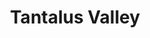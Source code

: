 ---
layout: product
product_id: 1419071094846
id: 1419071094846
title: Tantalus Valley
body_html: >-
  <p>Taken in the Tantalus Valley mountain range in the summer of 2015.</p>

  <p>A co-worker and I ended up going camping up a forestry road in the mountains adjacent to the Tantalus Valley mountain range on a beautiful summer day. The night was full of long conversations, stargazing and gin and juice; the perfect recipe for a great night.</p>

  <p> </p>
vendor: Connell McCarthy
product_type: Posters, Prints, & Visual Artwork
created_at: 2018-08-22T19:56:08-04:00
handle: tantalus-valley
updated_at: 2022-06-27T13:51:59-04:00
published_at: 2018-08-22T19:38:24-04:00
template_suffix: ""
status: active
published_scope: global
tags: Batch 01, mountain, mountains, Print, sunset
admin_graphql_api_id: gid://shopify/Product/1419071094846
variants:
  - id: 39577230114878
    product_id: 1419071094846
    title: 8x10” / Full Colour
    price: "35.00"
    sku: CM-PP-B1-15-XXS-FC
    position: 1
    inventory_policy: continue
    compare_at_price: null
    fulfillment_service: manual
    inventory_management: shopify
    option1: 8x10”
    option2: Full Colour
    option3: null
    created_at: 2021-09-01T15:14:41-04:00
    updated_at: 2022-02-07T16:16:01-05:00
    taxable: true
    barcode: ""
    grams: 208
    image_id: 6198879486014
    weight: 0.208
    weight_unit: kg
    inventory_item_id: 41671670759486
    inventory_quantity: 100
    old_inventory_quantity: 100
    requires_shipping: true
    admin_graphql_api_id: gid://shopify/ProductVariant/39577230114878
  - id: 39577230147646
    product_id: 1419071094846
    title: 8x10” / Black & White
    price: "35.00"
    sku: CM-PP-B1-15-XXS-BW
    position: 2
    inventory_policy: continue
    compare_at_price: null
    fulfillment_service: manual
    inventory_management: shopify
    option1: 8x10”
    option2: Black & White
    option3: null
    created_at: 2021-09-01T15:14:41-04:00
    updated_at: 2022-02-07T16:16:08-05:00
    taxable: true
    barcode: ""
    grams: 208
    image_id: 6198879453246
    weight: 0.208
    weight_unit: kg
    inventory_item_id: 41671670792254
    inventory_quantity: 100
    old_inventory_quantity: 100
    requires_shipping: true
    admin_graphql_api_id: gid://shopify/ProductVariant/39577230147646
  - id: 39577230180414
    product_id: 1419071094846
    title: 8.5x11” / Full Colour
    price: "35.00"
    sku: CM-PP-B1-15-XS-FC
    position: 3
    inventory_policy: continue
    compare_at_price: null
    fulfillment_service: manual
    inventory_management: shopify
    option1: 8.5x11”
    option2: Full Colour
    option3: null
    created_at: 2021-09-01T15:14:41-04:00
    updated_at: 2022-02-07T16:16:05-05:00
    taxable: true
    barcode: ""
    grams: 208
    image_id: 6198879486014
    weight: 0.208
    weight_unit: kg
    inventory_item_id: 41671670825022
    inventory_quantity: 100
    old_inventory_quantity: 100
    requires_shipping: true
    admin_graphql_api_id: gid://shopify/ProductVariant/39577230180414
  - id: 39577230213182
    product_id: 1419071094846
    title: 8.5x11” / Black & White
    price: "35.00"
    sku: CM-PP-B1-15-XS-BW
    position: 4
    inventory_policy: continue
    compare_at_price: null
    fulfillment_service: manual
    inventory_management: shopify
    option1: 8.5x11”
    option2: Black & White
    option3: null
    created_at: 2021-09-01T15:14:41-04:00
    updated_at: 2022-02-07T16:16:05-05:00
    taxable: true
    barcode: ""
    grams: 208
    image_id: 6198879453246
    weight: 0.208
    weight_unit: kg
    inventory_item_id: 41671670857790
    inventory_quantity: 100
    old_inventory_quantity: 100
    requires_shipping: true
    admin_graphql_api_id: gid://shopify/ProductVariant/39577230213182
  - id: 39577230245950
    product_id: 1419071094846
    title: 13x19” / Full Colour
    price: "40.00"
    sku: CM-PP-B1-15-S-FC
    position: 5
    inventory_policy: continue
    compare_at_price: null
    fulfillment_service: manual
    inventory_management: shopify
    option1: 13x19”
    option2: Full Colour
    option3: null
    created_at: 2021-09-01T15:14:41-04:00
    updated_at: 2022-02-07T16:16:05-05:00
    taxable: true
    barcode: ""
    grams: 208
    image_id: 6198879486014
    weight: 0.208
    weight_unit: kg
    inventory_item_id: 41671670890558
    inventory_quantity: 100
    old_inventory_quantity: 100
    requires_shipping: true
    admin_graphql_api_id: gid://shopify/ProductVariant/39577230245950
  - id: 39577230278718
    product_id: 1419071094846
    title: 13x19” / Black & White
    price: "40.00"
    sku: CM-PP-B1-15-S-BW
    position: 6
    inventory_policy: continue
    compare_at_price: null
    fulfillment_service: manual
    inventory_management: shopify
    option1: 13x19”
    option2: Black & White
    option3: null
    created_at: 2021-09-01T15:14:41-04:00
    updated_at: 2022-02-07T16:16:06-05:00
    taxable: true
    barcode: ""
    grams: 208
    image_id: 6198879453246
    weight: 0.208
    weight_unit: kg
    inventory_item_id: 41671670923326
    inventory_quantity: 100
    old_inventory_quantity: 100
    requires_shipping: true
    admin_graphql_api_id: gid://shopify/ProductVariant/39577230278718
  - id: 39577230311486
    product_id: 1419071094846
    title: 16x20” / Full Colour
    price: "50.00"
    sku: CM-PP-B1-15-M-FC
    position: 7
    inventory_policy: continue
    compare_at_price: null
    fulfillment_service: manual
    inventory_management: shopify
    option1: 16x20”
    option2: Full Colour
    option3: null
    created_at: 2021-09-01T15:14:41-04:00
    updated_at: 2022-02-07T16:16:05-05:00
    taxable: true
    barcode: ""
    grams: 208
    image_id: 6198879486014
    weight: 0.208
    weight_unit: kg
    inventory_item_id: 41671670956094
    inventory_quantity: 100
    old_inventory_quantity: 100
    requires_shipping: true
    admin_graphql_api_id: gid://shopify/ProductVariant/39577230311486
  - id: 39577230344254
    product_id: 1419071094846
    title: 16x20” / Black & White
    price: "50.00"
    sku: CM-PP-B1-15-M-BW
    position: 8
    inventory_policy: continue
    compare_at_price: null
    fulfillment_service: manual
    inventory_management: shopify
    option1: 16x20”
    option2: Black & White
    option3: null
    created_at: 2021-09-01T15:14:41-04:00
    updated_at: 2022-02-07T16:16:11-05:00
    taxable: true
    barcode: ""
    grams: 208
    image_id: 6198879453246
    weight: 0.208
    weight_unit: kg
    inventory_item_id: 41671670988862
    inventory_quantity: 100
    old_inventory_quantity: 100
    requires_shipping: true
    admin_graphql_api_id: gid://shopify/ProductVariant/39577230344254
  - id: 39577230377022
    product_id: 1419071094846
    title: 20x24” / Full Colour
    price: "60.00"
    sku: CM-PP-B1-15-L-FC
    position: 9
    inventory_policy: continue
    compare_at_price: null
    fulfillment_service: manual
    inventory_management: shopify
    option1: 20x24”
    option2: Full Colour
    option3: null
    created_at: 2021-09-01T15:14:41-04:00
    updated_at: 2022-02-07T16:16:10-05:00
    taxable: true
    barcode: ""
    grams: 208
    image_id: 6198879486014
    weight: 0.208
    weight_unit: kg
    inventory_item_id: 41671671021630
    inventory_quantity: 100
    old_inventory_quantity: 100
    requires_shipping: true
    admin_graphql_api_id: gid://shopify/ProductVariant/39577230377022
  - id: 39577230409790
    product_id: 1419071094846
    title: 20x24” / Black & White
    price: "60.00"
    sku: CM-PP-B1-15-L-BW
    position: 10
    inventory_policy: continue
    compare_at_price: null
    fulfillment_service: manual
    inventory_management: shopify
    option1: 20x24”
    option2: Black & White
    option3: null
    created_at: 2021-09-01T15:14:41-04:00
    updated_at: 2022-02-07T16:16:11-05:00
    taxable: true
    barcode: ""
    grams: 208
    image_id: 6198879453246
    weight: 0.208
    weight_unit: kg
    inventory_item_id: 41671671054398
    inventory_quantity: 100
    old_inventory_quantity: 100
    requires_shipping: true
    admin_graphql_api_id: gid://shopify/ProductVariant/39577230409790
  - id: 39577230442558
    product_id: 1419071094846
    title: 20x30” / Full Colour
    price: "70.00"
    sku: CM-PP-B1-15-XL-FC
    position: 11
    inventory_policy: continue
    compare_at_price: null
    fulfillment_service: manual
    inventory_management: shopify
    option1: 20x30”
    option2: Full Colour
    option3: null
    created_at: 2021-09-01T15:14:41-04:00
    updated_at: 2022-02-07T16:16:11-05:00
    taxable: true
    barcode: ""
    grams: 208
    image_id: 6198879486014
    weight: 0.208
    weight_unit: kg
    inventory_item_id: 41671671087166
    inventory_quantity: 100
    old_inventory_quantity: 100
    requires_shipping: true
    admin_graphql_api_id: gid://shopify/ProductVariant/39577230442558
  - id: 39577230475326
    product_id: 1419071094846
    title: 20x30” / Black & White
    price: "70.00"
    sku: CM-PP-B1-15-XL-BW
    position: 12
    inventory_policy: continue
    compare_at_price: null
    fulfillment_service: manual
    inventory_management: shopify
    option1: 20x30”
    option2: Black & White
    option3: null
    created_at: 2021-09-01T15:14:41-04:00
    updated_at: 2022-02-07T16:16:11-05:00
    taxable: true
    barcode: ""
    grams: 208
    image_id: 6198879453246
    weight: 0.208
    weight_unit: kg
    inventory_item_id: 41671671119934
    inventory_quantity: 100
    old_inventory_quantity: 100
    requires_shipping: true
    admin_graphql_api_id: gid://shopify/ProductVariant/39577230475326
  - id: 39577230508094
    product_id: 1419071094846
    title: 24x36” / Full Colour
    price: "90.00"
    sku: CM-PP-B1-15-XXL-FC
    position: 13
    inventory_policy: continue
    compare_at_price: null
    fulfillment_service: manual
    inventory_management: shopify
    option1: 24x36”
    option2: Full Colour
    option3: null
    created_at: 2021-09-01T15:14:41-04:00
    updated_at: 2022-02-07T16:16:12-05:00
    taxable: true
    barcode: ""
    grams: 208
    image_id: 6198879486014
    weight: 0.208
    weight_unit: kg
    inventory_item_id: 41671671152702
    inventory_quantity: 100
    old_inventory_quantity: 100
    requires_shipping: true
    admin_graphql_api_id: gid://shopify/ProductVariant/39577230508094
  - id: 39577230540862
    product_id: 1419071094846
    title: 24x36” / Black & White
    price: "90.00"
    sku: CM-PP-B1-15-XXL-BW
    position: 14
    inventory_policy: continue
    compare_at_price: null
    fulfillment_service: manual
    inventory_management: shopify
    option1: 24x36”
    option2: Black & White
    option3: null
    created_at: 2021-09-01T15:14:41-04:00
    updated_at: 2022-02-07T16:16:16-05:00
    taxable: true
    barcode: ""
    grams: 208
    image_id: 6198879453246
    weight: 0.208
    weight_unit: kg
    inventory_item_id: 41671671185470
    inventory_quantity: 100
    old_inventory_quantity: 100
    requires_shipping: true
    admin_graphql_api_id: gid://shopify/ProductVariant/39577230540862
  - id: 39577230573630
    product_id: 1419071094846
    title: 30x40” / Full Colour
    price: "100.00"
    sku: CM-PP-B1-15-XXXL-FC
    position: 15
    inventory_policy: continue
    compare_at_price: null
    fulfillment_service: manual
    inventory_management: shopify
    option1: 30x40”
    option2: Full Colour
    option3: null
    created_at: 2021-09-01T15:14:41-04:00
    updated_at: 2022-02-07T16:16:15-05:00
    taxable: true
    barcode: ""
    grams: 208
    image_id: 6198879486014
    weight: 0.208
    weight_unit: kg
    inventory_item_id: 41671671218238
    inventory_quantity: 100
    old_inventory_quantity: 100
    requires_shipping: true
    admin_graphql_api_id: gid://shopify/ProductVariant/39577230573630
  - id: 39577230606398
    product_id: 1419071094846
    title: 30x40” / Black & White
    price: "100.00"
    sku: CM-PP-B1-15-XXXL-BW
    position: 16
    inventory_policy: continue
    compare_at_price: null
    fulfillment_service: manual
    inventory_management: shopify
    option1: 30x40”
    option2: Black & White
    option3: null
    created_at: 2021-09-01T15:14:41-04:00
    updated_at: 2022-02-07T16:16:15-05:00
    taxable: true
    barcode: ""
    grams: 208
    image_id: 6198879453246
    weight: 0.208
    weight_unit: kg
    inventory_item_id: 41671671251006
    inventory_quantity: 100
    old_inventory_quantity: 100
    requires_shipping: true
    admin_graphql_api_id: gid://shopify/ProductVariant/39577230606398
options:
  - id: 1948210921534
    product_id: 1419071094846
    name: Size
    position: 1
    values:
      - 8x10”
      - 8.5x11”
      - 13x19”
      - 16x20”
      - 20x24”
      - 20x30”
      - 24x36”
      - 30x40”
  - id: 8590055440446
    product_id: 1419071094846
    name: Color
    position: 2
    values:
      - Full Colour
      - Black & White
images:
  - id: 6198879486014
    product_id: 1419071094846
    position: 1
    created_at: 2019-03-04T19:57:21-05:00
    updated_at: 2019-10-20T18:44:16-04:00
    alt: null
    width: 1000
    height: 1500
    src: https://cdn.shopify.com/s/files/1/1624/2355/products/CM---Tantalus-Valley-_Product-Mockup-2019.jpg?v=1571611456
    variant_ids:
      - 39577230114878
      - 39577230180414
      - 39577230245950
      - 39577230311486
      - 39577230377022
      - 39577230442558
      - 39577230508094
      - 39577230573630
    admin_graphql_api_id: gid://shopify/ProductImage/6198879486014
  - id: 6198879453246
    product_id: 1419071094846
    position: 2
    created_at: 2019-03-04T19:57:20-05:00
    updated_at: 2019-10-20T18:44:16-04:00
    alt: null
    width: 1000
    height: 1500
    src: https://cdn.shopify.com/s/files/1/1624/2355/products/CM---Tantalus-Valley-_Product-Mockup-2019_-B_W.jpg?v=1571611456
    variant_ids:
      - 39577230147646
      - 39577230213182
      - 39577230278718
      - 39577230344254
      - 39577230409790
      - 39577230475326
      - 39577230540862
      - 39577230606398
    admin_graphql_api_id: gid://shopify/ProductImage/6198879453246
  - id: 28230363971646
    product_id: 1419071094846
    position: 3
    created_at: 2021-05-04T21:03:46-04:00
    updated_at: 2021-05-04T21:03:46-04:00
    alt: null
    width: 2000
    height: 1800
    src: https://cdn.shopify.com/s/files/1/1624/2355/products/PAR_02_0001_75045f1c-e62b-455e-87d4-46938dfc72d1.png?v=1620176626
    variant_ids: []
    admin_graphql_api_id: gid://shopify/ProductImage/28230363971646
image:
  id: 6198879486014
  product_id: 1419071094846
  position: 1
  created_at: 2019-03-04T19:57:21-05:00
  updated_at: 2019-10-20T18:44:16-04:00
  alt: null
  width: 1000
  height: 1500
  src: https://cdn.shopify.com/s/files/1/1624/2355/products/CM---Tantalus-Valley-_Product-Mockup-2019.jpg?v=1571611456
  variant_ids:
    - 39577230114878
    - 39577230180414
    - 39577230245950
    - 39577230311486
    - 39577230377022
    - 39577230442558
    - 39577230508094
    - 39577230573630
  admin_graphql_api_id: gid://shopify/ProductImage/6198879486014

---